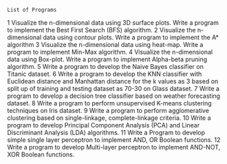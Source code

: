 	List of Programs
1	Visualize the n-dimensional data using 3D surface plots.
Write a program to implement the Best First Search (BFS) algorithm.
2	Visualize the n-dimensional data using contour plots.
Write a program to implement the A* algorithm
3	Visualize the n-dimensional data using heat-map.
Write a program to implement Min-Max algorithm.
4	Visualize the n-dimensional data using Box-plot.
Write a program to implement Alpha-beta pruning algorithm.
5	Write a program to develop the Naive Bayes classifier on Titanic dataset.
6	Write a program to develop the KNN classifier with Euclidean distance and Manhattan distance for the k values as 3 based on split up of training and testing dataset as 70-30 on Glass dataset.
7	Write a program to develop a decision tree classifier based on weather forecasting dataset.
8	Write a program to perform unsupervised K-means clustering techniques on Iris dataset.
9	Write a program to perform agglomerative clustering based on single-linkage, complete-linkage criteria.
10	Write a program to develop Principal Component Analysis (PCA) and Linear Discriminant Analysis (LDA) algorithms.
11	Write a Program to develop simple single layer perceptron to implement AND, OR Boolean functions.
12	Write a program to develop Multi-layer perceptron to implement AND-NOT, XOR Boolean functions.

